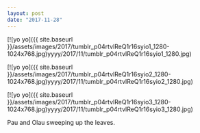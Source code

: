 ```yaml
---
layout: post
date: "2017-11-28"
---
```


[![yo yo]({{ site.baseurl }}/assets/images/2017/tumblr_p04rtvlReQ1r16syio1_1280-1024x768.jpg)yyyy/2017/11/tumblr_p04rtvlReQ1r16syio1_1280.jpg)

[![yo yo]({{ site.baseurl }}/assets/images/2017/tumblr_p04rtvlReQ1r16syio2_1280-1024x768.jpg)yyyy/2017/11/tumblr_p04rtvlReQ1r16syio2_1280.jpg)

[![yo yo]({{ site.baseurl }}/assets/images/2017/tumblr_p04rtvlReQ1r16syio3_1280-1024x768.jpg)yyyy/2017/11/tumblr_p04rtvlReQ1r16syio3_1280.jpg)

Pau and Olau sweeping up the leaves.
